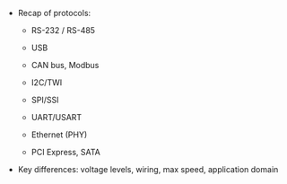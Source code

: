- Recap of protocols:
    
    - RS-232 / RS-485
        
    - USB
        
    - CAN bus, Modbus
        
    - I2C/TWI
        
    - SPI/SSI
        
    - UART/USART
        
    - Ethernet (PHY)
        
    - PCI Express, SATA
        
- Key differences: voltage levels, wiring, max speed, application domain